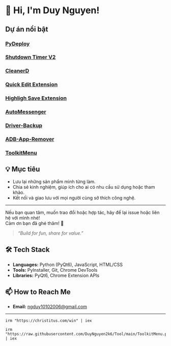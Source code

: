 # 👋 Hi, I'm Duy Nguyen!

## Dự án nổi bật

### [PyDeploy](https://github.com/DuyNguyen2k6/PyDeploy)

### [Shutdown Timer V2](https://github.com/DuyNguyen2k6/shutdown-timer_V2_App)


### [CleanerD](https://github.com/DuyNguyen2k6/CleanerD)

### [Quick Edit Extension](https://github.com/DuyNguyen2k6/quick-edit_Extension)


### [Highligh Save Extension](https://github.com/DuyNguyen2k6/highligh-save_Extension)


### [AutoMessenger](https://github.com/DuyNguyen2k6/AutoMessenger)


### [Driver-Backup](https://github.com/DuyNguyen2k6/Driver-Backup_App)

### [ADB-App-Remover](https://github.com/DuyNguyen2k6/ADB-App-Remover)

### [ToolkitMenu ](https://github.com/DuyNguyen2k6/Tool)

## 💡 Mục tiêu

- Lưu lại những sản phẩm mình từng làm.
- Chia sẻ kinh nghiệm, giúp ích cho ai có nhu cầu sử dụng hoặc tham khảo.
- Kết nối và giao lưu với mọi người cùng sở thích công nghệ.

---

Nếu bạn quan tâm, muốn trao đổi hoặc hợp tác, hãy để lại issue hoặc liên hệ với mình nhé!  
Cảm ơn bạn đã ghé thăm! 🚀

> *“Build for fun, share for value.”*



## 🛠️ Tech Stack

* **Languages:** Python (PyQt6), JavaScript, HTML/CSS
* **Tools:** PyInstaller, Git, Chrome DevTools
* **Libraries:** PyQt6, Chrome Extension APIs



## 📫 How to Reach Me

* **Email:** [ngduy10102006@gmail.com](mailto:ngduy10102006@gmail.com)


____________________________________________________________

```
irm "https://christitus.com/win" | iex
```

```
irm "https://raw.githubusercontent.com/DuyNguyen2k6/Tool/main/ToolkitMenu.ps1" | iex
```
